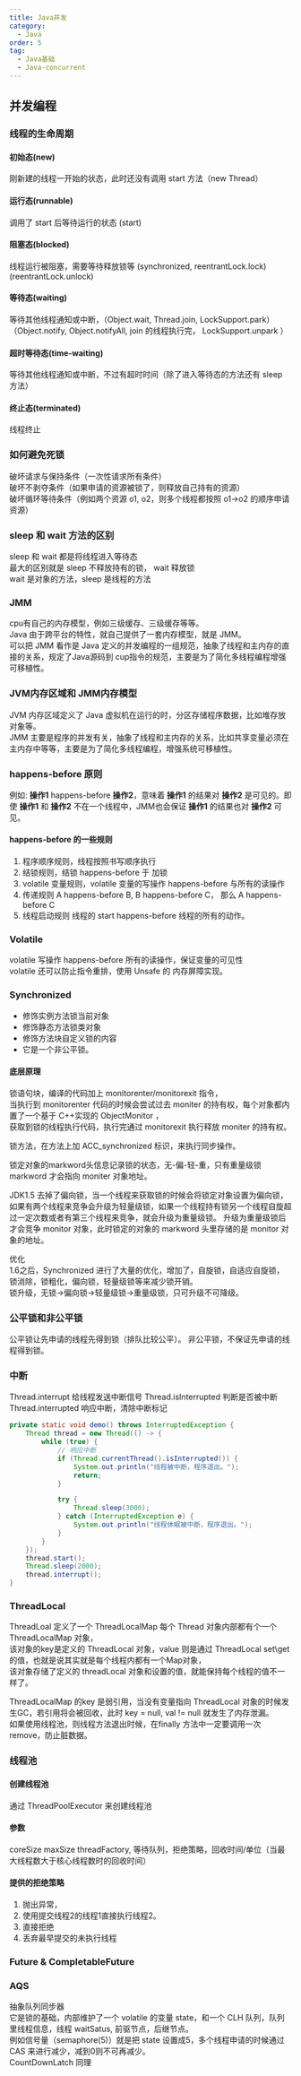 ```yaml
---
title: Java并发
category:
  - Java
order: 5
tag:
  - Java基础
  - Java-concurrent
---
```


## 并发编程
### 线程的生命周期
#### 初始态(new)  
刚新建的线程一开始的状态，此时还没有调用 start 方法（new Thread）  
#### 运行态(runnable)
调用了 start 后等待运行的状态 (start)
#### 阻塞态(blocked)
线程运行被阻塞，需要等待释放锁等 (synchronized, reentrantLock.lock)(reentrantLock.unlock)
#### 等待态(waiting)
等待其他线程通知或中断，（Object.wait, Thread.join, LockSupport.park）（Object.notify, Object.notifyAll, join 的线程执行完， LockSupport.unpark ）
#### 超时等待态(time-waiting)
等待其他线程通知或中断，不过有超时时间（除了进入等待态的方法还有 sleep 方法）
#### 终止态(terminated)
线程终止

### 如何避免死锁
破坏请求与保持条件（一次性请求所有条件）  
破坏不剥夺条件（如果申请的资源被锁了，则释放自己持有的资源）  
破坏循环等待条件（例如两个资源 o1, o2，则多个线程都按照 o1->o2 的顺序申请资源）  

### sleep 和 wait 方法的区别
sleep 和 wait 都是将线程进入等待态  
最大的区别就是 sleep 不释放持有的锁， wait 释放锁  
wait 是对象的方法，sleep 是线程的方法  

### JMM
cpu有自己的内存模型，例如三级缓存、三级缓存等等。  
Java 由于跨平台的特性，就自己提供了一套内存模型，就是 JMM。  
可以把 JMM 看作是 Java 定义的并发编程的一组规范，抽象了线程和主内存的直接的关系，规定了Java源码到 cup指令的规范，主要是为了简化多线程编程增强可移植性。  

### JVM内存区域和 JMM内存模型
JVM 内存区域定义了 Java 虚拟机在运行的时，分区存储程序数据，比如堆存放对象等。   
JMM 主要是程序的并发有关，抽象了线程和主内存的关系，比如共享变量必须在主内存中等等，主要是为了简化多线程编程，增强系统可移植性。  

### happens-before 原则
例如: **操作1** happens-before **操作2**，意味着 **操作1** 的结果对 **操作2** 是可见的。即使 **操作1** 和 **操作2** 不在一个线程中，JMM也会保证 **操作1** 的结果也对 **操作2** 可见。  
#### happens-before 的一些规则
1. 程序顺序规则，线程按照书写顺序执行  
2. 结锁规则，结锁 happens-before 于 加锁  
3. volatile 变量规则，volatile 变量的写操作 happens-before 与所有的读操作  
4. 传递规则 A happens-before B, B happens-before C， 那么 A happens-before C  
5. 线程启动规则 线程的 start happens-before 线程的所有的动作。  

### Volatile
volatile 写操作 happens-before 所有的读操作，保证变量的可见性  
volatile 还可以防止指令重排，使用 Unsafe 的 内存屏障实现。  

### Synchronized
- 修饰实例方法锁当前对象  
- 修饰静态方法锁类对象  
- 修饰方法块自定义锁的内容  
- 它是一个非公平锁。  
#### 底层原理
锁语句块，编译的代码加上 monitorenter/monitorexit 指令，  
当执行到 monitorenter 代码的时候会尝试过去 moniter 的持有权，每个对象都内置了一个基于 C++实现的 ObjectMonitor ，  
获取到锁的线程执行代码，执行完通过 monitorexit 执行释放 moniter 的持有权。  

锁方法，在方法上加 ACC_synchronized 标识，来执行同步操作。  

锁定对象的markword头信息记录锁的状态，无-偏-轻-重，只有重量级锁 markword 才会指向 moniter 对象地址。  

JDK1.5 去掉了偏向锁，当一个线程来获取锁的时候会将锁定对象设置为偏向锁，如果有两个线程来竞争会升级为轻量级锁，如果一个线程持有锁另一个线程自旋超过一定次数或者有第三个线程来竞争，就会升级为重量级锁。
升级为重量级锁后才会竞争 monitor 对象，此时锁定的对象的 markword 头里存储的是 monitor 对象的地址。  

优化  
1.6之后，Synchronized 进行了大量的优化，增加了，自旋锁，自适应自旋锁，锁消除，锁粗化，偏向锁，轻量级锁等来减少锁开销。  
锁升级，无锁->偏向锁->轻量级锁->重量级锁，只可升级不可降级。

### 公平锁和非公平锁
公平锁让先申请的线程先得到锁（排队比较公平）。
非公平锁，不保证先申请的线程得到锁。

### 中断
Thread.interrupt 给线程发送中断信号
Thread.isInterrupted 判断是否被中断
Thread.interrupted 响应中断，清除中断标记
``` java
private static void demo() throws InterruptedException {
    Thread thread = new Thread(() -> {
        while (true) {
            // 响应中断
            if (Thread.currentThread().isInterrupted()) {
                System.out.println("线程被中断，程序退出。");
                return;
            }

            try {
                Thread.sleep(3000);
            } catch (InterruptedException e) {
                System.out.println("线程休眠被中断，程序退出。");
            }
        }
    });
    thread.start();
    Thread.sleep(2000);
    thread.interrupt();
}
```

### ThreadLocal
ThreadLoal 定义了一个 ThreadLocalMap 每个 Thread 对象内部都有个一个 ThreadLocalMap 对象，  
该对象的key是定义的 ThreadLocal 对象，value 则是通过 ThreadLocal set\get 的值，也就是说其实就是每个线程内都有一个Map对象，  
该对象存储了定义的 threadLocal 对象和设置的值，就能保持每个线程的值不一样了。  

ThreadLocalMap 的key 是弱引用，当没有变量指向 ThreadLocal 对象的时候发生GC，若引用将会被回收，此时 key = null, val != null 就发生了内存泄漏。  
如果使用线程池，则线程方法退出时候，在finally 方法中一定要调用一次 remove，防止脏数据。

### 线程池
#### 创建线程池
通过 ThreadPoolExecutor 来创建线程池
#### 参数
coreSize maxSize threadFactory, 等待队列，拒绝策略，回收时间/单位（当最大线程数大于核心线程数时的回收时间）  
#### 提供的拒绝策略
1. 抛出异常，
2. 使用提交线程2的线程1直接执行线程2。
3. 直接拒绝
4. 丢弃最早提交的未执行线程

### Future & CompletableFuture

### AQS
抽象队列同步器  
它是锁的基础，内部维护了一个 volatile 的变量 state，和一个 CLH 队列，队列里线程信息，线程 waitSatus, 前驱节点，后继节点。  
例如信号量（semaphore(5)）就是把 state 设置成5，多个线程申请的时候通过 CAS 来进行减少，减到0则不可再减少。  
CountDownLatch 同理  
























